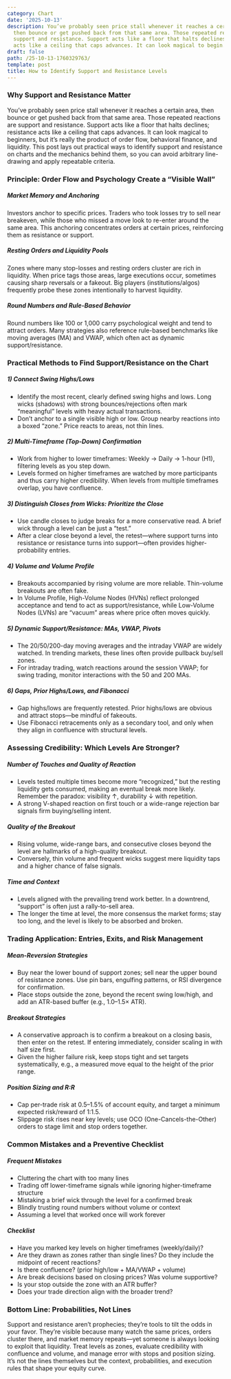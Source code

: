 ```yaml
---
category: Chart
date: '2025-10-13'
description: You’ve probably seen price stall whenever it reaches a certain area,
  then bounce or get pushed back from that same area. Those repeated reactions are
  support and resistance. Support acts like a floor that halts declines; resistance
  acts like a ceiling that caps advances. It can look magical to begin...
draft: false
path: /25-10-13-1760329763/
template: post
title: How to Identify Support and Resistance Levels
---
```


### Why Support and Resistance Matter
You’ve probably seen price stall whenever it reaches a certain area, then bounce or get pushed back from that same area. Those repeated reactions are support and resistance. Support acts like a floor that halts declines; resistance acts like a ceiling that caps advances. It can look magical to beginners, but it’s really the product of order flow, behavioral finance, and liquidity. This post lays out practical ways to identify support and resistance on charts and the mechanics behind them, so you can avoid arbitrary line-drawing and apply repeatable criteria.

### Principle: Order Flow and Psychology Create a “Visible Wall”
##### Market Memory and Anchoring
Investors anchor to specific prices. Traders who took losses try to sell near breakeven, while those who missed a move look to re-enter around the same area. This anchoring concentrates orders at certain prices, reinforcing them as resistance or support.

##### Resting Orders and Liquidity Pools
Zones where many stop-losses and resting orders cluster are rich in liquidity. When price tags those areas, large executions occur, sometimes causing sharp reversals or a fakeout. Big players (institutions/algos) frequently probe these zones intentionally to harvest liquidity.

##### Round Numbers and Rule-Based Behavior
Round numbers like 100 or 1,000 carry psychological weight and tend to attract orders. Many strategies also reference rule-based benchmarks like moving averages (MA) and VWAP, which often act as dynamic support/resistance.

### Practical Methods to Find Support/Resistance on the Chart
##### 1) Connect Swing Highs/Lows
- Identify the most recent, clearly defined swing highs and lows. Long wicks (shadows) with strong bounces/rejections often mark “meaningful” levels with heavy actual transactions.
- Don’t anchor to a single visible high or low. Group nearby reactions into a boxed “zone.” Price reacts to areas, not thin lines.

##### 2) Multi-Timeframe (Top-Down) Confirmation
- Work from higher to lower timeframes: Weekly → Daily → 1-hour (H1), filtering levels as you step down.
- Levels formed on higher timeframes are watched by more participants and thus carry higher credibility. When levels from multiple timeframes overlap, you have confluence.

##### 3) Distinguish Closes from Wicks: Prioritize the Close
- Use candle closes to judge breaks for a more conservative read. A brief wick through a level can be just a “test.”
- After a clear close beyond a level, the retest—where support turns into resistance or resistance turns into support—often provides higher-probability entries.

##### 4) Volume and Volume Profile
- Breakouts accompanied by rising volume are more reliable. Thin-volume breakouts are often fake.
- In Volume Profile, High-Volume Nodes (HVNs) reflect prolonged acceptance and tend to act as support/resistance, while Low-Volume Nodes (LVNs) are “vacuum” areas where price often moves quickly.

##### 5) Dynamic Support/Resistance: MAs, VWAP, Pivots
- The 20/50/200-day moving averages and the intraday VWAP are widely watched. In trending markets, these lines often provide pullback buy/sell zones.
- For intraday trading, watch reactions around the session VWAP; for swing trading, monitor interactions with the 50 and 200 MAs.

##### 6) Gaps, Prior Highs/Lows, and Fibonacci
- Gap highs/lows are frequently retested. Prior highs/lows are obvious and attract stops—be mindful of fakeouts.
- Use Fibonacci retracements only as a secondary tool, and only when they align in confluence with structural levels.

### Assessing Credibility: Which Levels Are Stronger?
##### Number of Touches and Quality of Reaction
- Levels tested multiple times become more “recognized,” but the resting liquidity gets consumed, making an eventual break more likely. Remember the paradox: visibility ↑, durability ↓ with repetition.
- A strong V-shaped reaction on first touch or a wide-range rejection bar signals firm buying/selling intent.

##### Quality of the Breakout
- Rising volume, wide-range bars, and consecutive closes beyond the level are hallmarks of a high-quality breakout.
- Conversely, thin volume and frequent wicks suggest mere liquidity taps and a higher chance of false signals.

##### Time and Context
- Levels aligned with the prevailing trend work better. In a downtrend, “support” is often just a rally-to-sell area.
- The longer the time at level, the more consensus the market forms; stay too long, and the level is likely to be absorbed and broken.

### Trading Application: Entries, Exits, and Risk Management
##### Mean-Reversion Strategies
- Buy near the lower bound of support zones; sell near the upper bound of resistance zones. Use pin bars, engulfing patterns, or RSI divergence for confirmation.
- Place stops outside the zone, beyond the recent swing low/high, and add an ATR-based buffer (e.g., 1.0–1.5× ATR).

##### Breakout Strategies
- A conservative approach is to confirm a breakout on a closing basis, then enter on the retest. If entering immediately, consider scaling in with half size first.
- Given the higher failure risk, keep stops tight and set targets systematically, e.g., a measured move equal to the height of the prior range.

##### Position Sizing and R:R
- Cap per-trade risk at 0.5–1.5% of account equity, and target a minimum expected risk/reward of 1:1.5.
- Slippage risk rises near key levels; use OCO (One-Cancels-the-Other) orders to stage limit and stop orders together.

### Common Mistakes and a Preventive Checklist
##### Frequent Mistakes
- Cluttering the chart with too many lines
- Trading off lower-timeframe signals while ignoring higher-timeframe structure
- Mistaking a brief wick through the level for a confirmed break
- Blindly trusting round numbers without volume or context
- Assuming a level that worked once will work forever

##### Checklist
- Have you marked key levels on higher timeframes (weekly/daily)?
- Are they drawn as zones rather than single lines? Do they include the midpoint of recent reactions?
- Is there confluence? (prior high/low + MA/VWAP + volume)
- Are break decisions based on closing prices? Was volume supportive?
- Is your stop outside the zone with an ATR buffer?
- Does your trade direction align with the broader trend?

### Bottom Line: Probabilities, Not Lines
Support and resistance aren’t prophecies; they’re tools to tilt the odds in your favor. They’re visible because many watch the same prices, orders cluster there, and market memory repeats—yet someone is always looking to exploit that liquidity. Treat levels as zones, evaluate credibility with confluence and volume, and manage error with stops and position sizing. It’s not the lines themselves but the context, probabilities, and execution rules that shape your equity curve.
